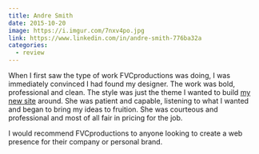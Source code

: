 ```yaml
---
title: Andre Smith
date: 2015-10-20
image: https://i.imgur.com/7nxv4po.jpg
link: https://www.linkedin.com/in/andre-smith-776ba32a
categories:
  - review
---
```


When I first saw the type of work FVCproductions was doing, I was immediately convinced I had found my designer. The work was bold, professional and clean. The style was just the theme I wanted to build [my new site](https://www.ameot.com/) around. She was patient and capable, listening to what I wanted and began to bring my ideas to fruition. She was courteous and professional and most of all fair in pricing for the job.

I would recommend FVCproductions to anyone looking to create a web presence for their company or personal brand.
